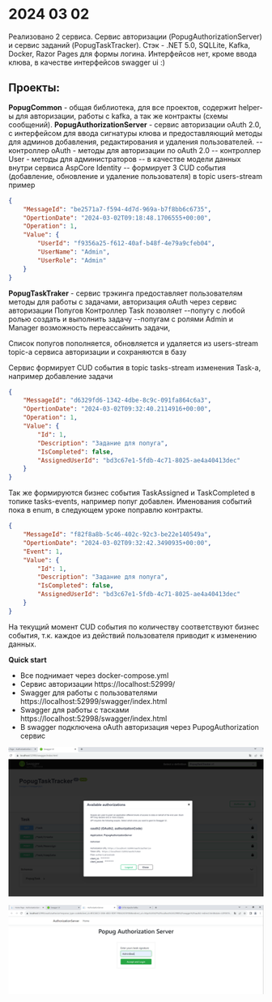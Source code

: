 # 2024 03 02
Реализовано 2 сервиса. Сервис авторизации (PopugAuthorizationServer) и сервис заданий (PopugTaskTracker).
Стэк - .NET 5.0, SQLLite, Kafka, Docker, Razor Pages для формы логина. Интерфейсов нет, кроме ввода клюва, в качестве интерфейсов swagger ui :)

Проекты:
-
**PopugCommon** - общая библиотека, для все проектов, содержит helper-ы для авторизации, работы с kafka, а так же контракты (схемы сообщений).
**PopugAuthorizationServer** - сервис авторизации oAuth 2.0, с интерфейсом для ввода сигнатуры клюва и предоставляющий методы для админов добавления, редактирования и удаления пользователей.
-- контроллер  oAuth - методы для авторизации по oAuth 2.0
-- контроллер User - методы для администраторов
-- в качестве модели данных внутри сервиса AspCore Identity
-- формирует 3 CUD события (добавление, обновление и удаление пользователя) в topic users-stream пример 

```JSON
{
	"MessageId": "be2571a7-f594-4d7d-969a-b7f8bb6c6735",
	"OpertionDate": "2024-03-02T09:18:48.1706555+00:00",
	"Operation": 1,
	"Value": {
		"UserId": "f9356a25-f612-40af-b48f-4e79a9cfeb04",
		"UserName": "Admin",
		"UserRole": "Admin"
	}
}
```
**PopugTaskTraker** - сервис трэкинга предоставляет пользователям методы для работы с задачами, авторизация oAuth через сервис авторизации Попугов
Контроллер Task позволяет 
--попугу с любой ролью создать и выполнить задачу 
--попугам с ролями Admin и Manager возможность переассайнить задачи, 

Список попугов пополняется, обновляется и удаляется из users-stream topic-а сервиса авторизации и сохраняются в базу

Сервис формирует CUD события в topic tasks-stream изменения Task-а, например добавление задачи
```JSON
{
	"MessageId": "d6329fd6-1342-4dbe-8c9c-091fa864c6a3",
	"OpertionDate": "2024-03-02T09:32:40.2114916+00:00",
	"Operation": 1,
	"Value": {
		"Id": 1,
		"Description": "Задание для попуга",
		"IsCompleted": false,
		"AssignedUserId": "bd3c67e1-5fdb-4c71-8025-ae4a40413dec"
	}
}
```
Так же формируются бизнес события TaskAssigned и TaskCompleted в топике tasks-events, например попуг добавлен. Именования событий пока в enum, в следующем уроке поправлю контракты.
```JSON
{
	"MessageId": "f82f8a8b-5c46-402c-92c3-be22e140549a",
	"OpertionDate": "2024-03-02T09:32:42.3490935+00:00",
	"Event": 1,
	"Value": {
		"Id": 1,
		"Description": "Задание для попуга",
		"IsCompleted": false,
		"AssignedUserId": "bd3c67e1-5fdb-4c71-8025-ae4a40413dec"
	}
}
```
На текущий момент CUD события по количеству соответствуют бизнес события, т.к. каждое из действий пользователя приводит к изменению данных.

**Quick start**

- Все поднимает через docker-compose.yml
- Сервис авторизации https://localhost:52999/
- Swagger для работы с пользователями https://localhost:52999/swagger/index.html
- Swagger для работы с тасками https://localhost:52998/swagger/index.html
- В swagger подключена oAuth авторизация через PupogAuthorization сервис

![Alt text](image-1.png)

![Alt text](image-2.png)


